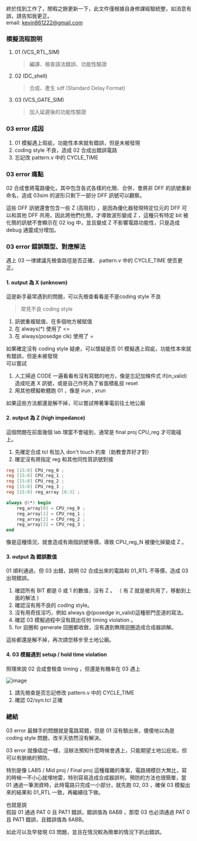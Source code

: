 終於找到工作了，閒暇之餘更新一下，此文件僅根據自身修課經驗統整，如消息有誤，請告知我更正。\
email: kevin861222@gmail.com

### 模擬流程說明
1. 01 (VCS_RTL_SIM)
   > 編譯、檢查語法錯誤、功能性驗證
2. 02 (DC_shell)
   > 合成、產生 sdf (Standard Delay Format)
3. 03 (VCS_GATE_SIM)
   > 加入延遲後的功能性驗證

### 03 error 成因
1. 01 模擬遇上瑕疵，功能性本來就有錯誤，但是未被發現
2. coding style 不良，造成 02 合成出錯誤電路
3. 忘記改 pattern.v 中的 CYCLE_TIME

### 03 error 痛點
02 合成會將電路優化，其中包含各式各樣的化簡、合併，會將非 DFF 的訊號重新命名，造成 03sim 的波形只剩下一部分 DFF 訊號可以觀察。

這些 DFF 訊號還會包含一些 Z (高阻抗) ，是因為優化器發現特定位元的 DFF 可以和其他 DFF 共用，因此將他們化簡，才導致波形變成 Z ，這種只有特定 bit 被化簡的訊號不會顯示在 02 log 中，並且變成 Z 不影響電路功能性，只是造成 debug 通靈成分增加。

### 03 error 錯誤類型、對應解法

遇上 03 一律建議先檢查路徑是否正確、 pattern.v 中的 CYCLE_TIME 使否更正。

#### 1. output 為 X (unknown)
這是新手最常遇到的問題，可以先檢查看看是不是coding style 不良

>常見不良 coding style 
1. 訊號重複賦值、在多個地方被賦值
2. 在 always(*) 使用了 <=
3. 在 always(posedge clk) 使用了 = 

如果確定沒有 coding style 疑慮，可以懷疑是否 01 模擬遇上瑕疵，功能性本來就有錯誤，但是未被發現\
可以嘗試
1. 人工掃過 CODE 一遍看看有沒有寫錯的地方，像是忘記加條件式 if(in_valid) 造成吃進 X 訊號，或是自己作死為了省面積亂拔 reset
2. 用其他模擬軟體跑 01 ，像是 irun , xrun

如果這些方法都還是解不掉，可以嘗試帶著筆電前往土地公廟


#### 2. output 為 Z (high impedance)
這個問題在前面幾個 lab 理當不會碰到，通常是 final proj CPU_reg 才可能碰上。

1. 先確定合成 tcl 有加入 don't touch 約束（助教會弄好才對） 
2. 確定沒有將指定 reg 和其他同性質訊號對接
```verilog
reg [15:0] CPU_reg_0 ;
reg [15:0] CPU_reg_1 ;
reg [15:0] CPU_reg_2 ;
reg [15:0] CPU_reg_3 ;
reg [15:0] reg_array [0:3] ;

always @(*) begin
    reg_array[0] = CPU_reg_0 ;
    reg_array[1] = CPU_reg_1 ;
    reg_array[2] = CPU_reg_2 ;
    reg_array[3] = CPU_reg_3 ;
end
```

像是這種情況，就會造成有兩個訊號等價，導致 CPU_reg_N 被優化掉變成 Z 。


#### 3. output 為 錯誤數值
01 順利通過，但 03 出錯，說明 02 合成出來的電路和 01_RTL 不等價，造成 03 出現錯誤。
1. 確認所有 BIT 都是 0 或 1 的數值，沒有 Z 。 （ 有 Z 就是被共用了，移動到上面的解法 )
2. 確認沒有用不良的 coding style。
3. 沒有用奇技淫巧，例如 always @(posedge in_valid)這種邪門歪道的寫法。
4. 確認 03 模擬過程中沒有跳出任何 timing violation 。
5. for 迴圈和 generate 回圈都收斂，沒有遇到無限迴圈造成合成器誤解。

這些都還是解不掉，再次請您移步至土地公廟。

#### 4. 03 模擬遇到 setup / hold time violation
照理來說 02 合成會檢查 timing ，但還是有機率在 03 遇上

![image](https://github.com/user-attachments/assets/6728d8fd-2de6-4a9b-9768-bb7e422d19eb)

1. 請先檢查是否忘記修改 pattern.v 中的 CYCLE_TIME
2. 確認 02/syn.tcl 正確 



### 總結
03 error 最棘手的問題就是電路寫錯，但是 01 沒有驗出來，傻傻地以為是 coding style 問題，改半天依然沒有解決。

03 error 就像癌症一樣，沒辦法預知什麼時候會遇上，只能期望土地公庇佑，但可以有脈絡的預防。

特別是像 LAB5 / Mid proj / Final proj 這種複雜的專案，電路規模巨大無比，寫的時候一不小心就埋地雷，特別容易造成合成器誤判，預防的方法也很簡單，當 01 通過一筆測資時，此時電路只完成一小部分，就先跑 02, 03 ，確保 03 模擬出來的結果和 01_RTL 一致，再繼續往下做。

也就是說\
假設 01 通過 PAT 0 且 PAT1 錯誤，錯誤值為 6ABB ，那麼 03 也必須通過 PAT 0 且 PAT1 錯誤，且錯誤值為 6ABB。

如此可以及早發現 03 問題，並且在情況較為簡單的情況下抓出錯誤。
